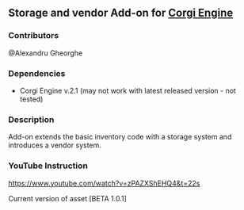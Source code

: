 ## Storage and vendor Add-on for [Corgi Engine]

### Contributors

@Alexandru Gheorghe

### Dependencies

- Corgi Engine v.2.1 (may not work with latest released version - not tested)

### Description

Add-on extends the basic inventory code with a storage system and introduces a vendor system. 

### YouTube Instruction 

https://www.youtube.com/watch?v=zPAZXShEHQ4&t=22s

[Corgi Engine]: https://assetstore.unity.com/packages/templates/systems/corgi-engine-2d-2-5d-platformer-26617
Current version of asset [BETA 1.0.1]
